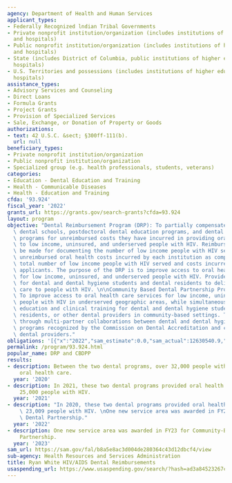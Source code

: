 ```yaml
---
agency: Department of Health and Human Services
applicant_types:
- Federally Recognized lndian Tribal Governments
- Private nonprofit institution/organization (includes institutions of higher education
  and hospitals)
- Public nonprofit institution/organization (includes institutions of higher education
  and hospitals)
- State (includes District of Columbia, public institutions of higher education and
  hospitals)
- U.S. Territories and possessions (includes institutions of higher education and
  hospitals)
assistance_types:
- Advisory Services and Counseling
- Direct Loans
- Formula Grants
- Project Grants
- Provision of Specialized Services
- Sale, Exchange, or Donation of Property or Goods
authorizations:
- text: 42 U.S.C. &sect; §300ff-111(b).
  url: null
beneficiary_types:
- Private nonprofit institution/organization
- Public nonprofit institution/organization
- Specialized group (e.g. health professionals, students, veterans)
categories:
- Education - Dental Education and Training
- Health - Communicable Diseases
- Health - Education and Training
cfda: '93.924'
fiscal_year: '2022'
grants_url: https://grants.gov/search-grants?cfda=93.924
layout: program
objective: "Dental Reimbursement Program (DRP): To partially compensate accredited\
  \ dental schools, postdoctoral dental education programs, and dental hygiene education\
  \ programs for unreimbursed costs they have incurred in providing oral health services\
  \ to low income, uninsured, and underserved people with HIV. Reimbursement will\
  \ be made for documenting the number of low income people with HIV served and the\
  \ unreimbursed oral health costs incurred by each institution as compared with the\
  \ total number of low income people with HIV served and costs incurred by all eligible\
  \ applicants. The purpose of the DRP is to improve access to oral health care services\
  \ for low income, uninsured, and underserved people with HIV. Provide clinical training\
  \ for dental and dental hygiene students and dental residents to deliver oral health\
  \ care to people with HIV. \n\nCommunity Based Dental Partnership Program (CBDPP):\
  \ To improve access to oral health care services for low income, uninsured and underserved\
  \ people with HIV in underserved geographic areas, while simultaneously providing\
  \ education and clinical training for dental and dental hygiene students, dental\
  \ residents, or other dental providers in community-based settings. This is achieved\
  \ through multi-partner collaborations between dental and dental hygiene education\
  \ programs recognized by the Commission on Dental Accreditation and community-based\
  \ dental providers."
obligations: '[{"x":"2022","sam_estimate":0.0,"sam_actual":12630540.9,"usa_spending_actual":12553092.3},{"x":"2023","sam_estimate":12827193.0,"sam_actual":0.0,"usa_spending_actual":12682898.35},{"x":"2024","sam_estimate":12900000.0,"sam_actual":0.0,"usa_spending_actual":12629802.7}]'
permalink: /program/93.924.html
popular_name: DRP and CBDPP
results:
- description: Between the two dental programs, over 32,000 people with HIV have received
    oral health care.
  year: '2020'
- description: In 2021, these two dental programs provided oral health care to over
    25,000 people with HIV.
  year: '2021'
- description: "In 2020, these two dental programs provided oral health care to over\
    \ 23,009 people with HIV. \nOne new service area was awarded in FY23 for Community-Based\
    \ Dental Partnership."
  year: '2022'
- description: One new service area was awarded in FY23 for Community-Based Dental
    Partnership.
  year: '2023'
sam_url: https://sam.gov/fal/b8a5e8ac3d004de280364c43d12dbcf4/view
sub-agency: Health Resources and Services Administration
title: Ryan White HIV/AIDS Dental Reimbursements
usaspending_url: https://www.usaspending.gov/search/?hash=ad3a84523267c63adbaaa435dd6ed7a0
---
```

